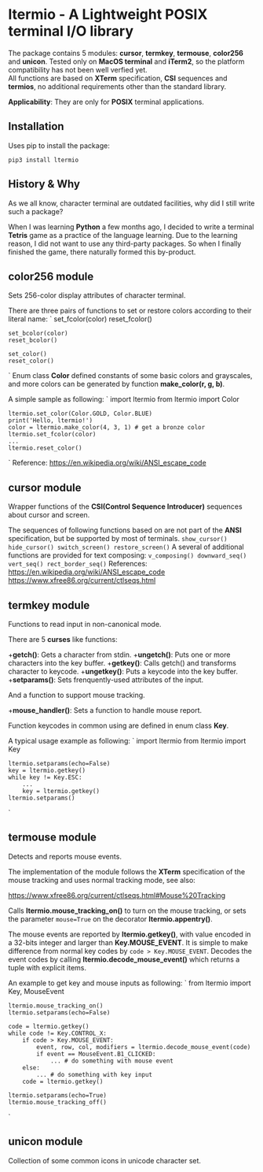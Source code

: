 # ltermio - A Lightweight POSIX terminal I/O library

The package contains 5 modules: **cursor**, **termkey**, **termouse**, **color256** and **unicon**. Tested only on **MacOS terminal** and **iTerm2**, so the platform compatibility has not been well verfied yet.  
All functions are based on **XTerm** specification, **CSI** sequences and **termios**, no additional requirements other than the standard library.

**Applicability**: They are only for **POSIX** terminal applications.

## Installation
Uses pip to install the package:

`pip3 install ltermio`

## History & Why
As we all know, character terminal are outdated facilities, why did I still write such a package?

When I was learning **Python** a few months ago, I decided to write a terminal **Tetris** game as a practice of the language learning. Due to the learning reason, I did not want to use any third-party packages. So when I finally finished the game, there naturally formed this by-product.

## color256 module
Sets 256-color display attributes of character terminal.

There are three pairs of functions to set or restore colors according to their literal name:
`
    set_fcolor(color)
    reset_fcolor()

    set_bcolor(color)
    reset_bcolor()

    set_color()
    reset_color()
`
Enum class **Color** defined constants of some basic colors and grayscales, and more colors can be generated by function **make_color(r, g, b)**.

A simple sample as following:
`
    import ltermio
    from ltermio import Color

    ltermio.set_color(Color.GOLD, Color.BLUE)
    print('Hello, ltermio!')
    color = ltermio.make_color(4, 3, 1) # get a bronze color
    ltermio.set_fcolor(color)
    ...
    ltermio.reset_color()
`
Reference: <https://en.wikipedia.org/wiki/ANSI_escape_code>

## cursor module
Wrapper functions of the **CSI(Control Sequence Introducer)** sequences about cursor and screen.

The sequences of following functions based on are not part of the **ANSI** specification, but be supported by most of terminals.
`
    show_cursor()
    hide_cursor()
    switch_screen()
    restore_screen()
`
A several of additional functions are provided for text composing:
`
    v_composing()
    downward_seq()
    vert_seq()
    rect_border_seq()
`
References:
<https://en.wikipedia.org/wiki/ANSI_escape_code>
<https://www.xfree86.org/current/ctlseqs.html>

## termkey module
Functions to read input in non-canonical mode.

There are 5 **curses** like functions:

+**getch()**: Gets a character from stdin.
+**ungetch()**: Puts one or more characters into the key buffer.
+**getkey()**: Calls getch() and transforms character to keycode.
+**ungetkey()**: Puts a keycode into the key buffer.
+**setparams()**: Sets frenquently-used attributes of the input.

And a function to support mouse tracking.

+**mouse_handler()**: Sets a function to handle mouse report.

Function keycodes in common using are defined in enum class **Key**.

A typical usage example as following:
`
    import ltermio
    from ltermio import Key

    ltermio.setparams(echo=False)
    key = ltermio.getkey()
    while key != Key.ESC:
        ...
        key = ltermio.getkey()
    ltermio.setparams()
`

## termouse module
Detects and reports mouse events.

The implementation of the module follows the **XTerm** specification of the mouse tracking and uses normal tracking mode, see also:

<https://www.xfree86.org/current/ctlseqs.html#Mouse%20Tracking>
    
Calls **ltermio.mouse_tracking_on()** to turn on the mouse tracking, or sets the parameter `mouse=True` on the decorator **ltermio.appentry()**.

The mouse events are reported by **ltermio.getkey()**, with value encoded in a 32-bits integer and larger than **Key.MOUSE_EVENT**. It is simple to make difference from normal key codes by `code > Key.MOUSE_EVENT`.  Decodes the event codes by calling **ltermio.decode_mouse_event()** which returns a tuple with explicit items.
        
An example to get key and mouse inputs as following:
`
    from ltermio import Key, MouseEvent

    ltermio.mouse_tracking_on()
    ltermio.setparams(echo=False)

    code = ltermio.getkey()
    while code != Key.CONTROL_X:
        if code > Key.MOUSE_EVENT:
            event, row, col, modifiers = ltermio.decode_mouse_event(code)
            if event == MouseEvent.B1_CLICKED:
                ... # do something with mouse event
        else:
            ... # do something with key input
        code = ltermio.getkey()

    ltermio.setparams(echo=True)
    ltermio.mouse_tracking_off()
`
## unicon module
Collection of some common icons in unicode character set.
